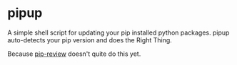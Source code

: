 pipup
=====

A simple shell script for updating your pip installed python packages.
pipup auto-detects your pip version and does the Right Thing.

Because [pip-review](https://github.com/nvie/pip-tools) doesn't quite do this yet.
